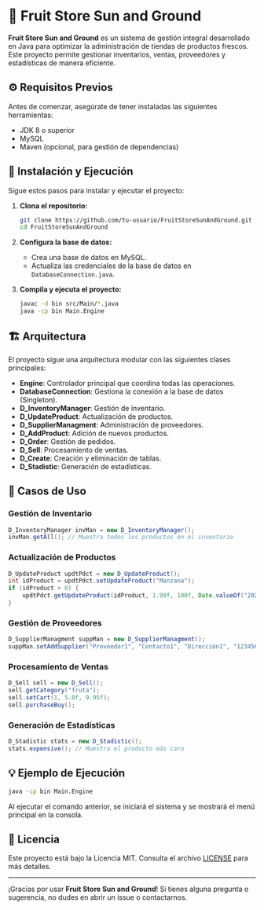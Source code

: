 # 🍎 Fruit Store Sun and Ground

**Fruit Store Sun and Ground** es un sistema de gestión integral desarrollado en Java para optimizar la administración de tiendas de productos frescos. Este proyecto permite gestionar inventarios, ventas, proveedores y estadísticas de manera eficiente.

## ⚙️ Requisitos Previos

Antes de comenzar, asegúrate de tener instaladas las siguientes herramientas:

- JDK 8 o superior
- MySQL
- Maven (opcional, para gestión de dependencias)

## 🚀 Instalación y Ejecución

Sigue estos pasos para instalar y ejecutar el proyecto:

1. **Clona el repositorio:**
    ```sh
    git clone https://github.com/tu-usuario/FruitStoreSunAndGround.git
    cd FruitStoreSunAndGround
    ```

2. **Configura la base de datos:**
    - Crea una base de datos en MySQL.
    - Actualiza las credenciales de la base de datos en `DatabaseConnection.java`.

3. **Compila y ejecuta el proyecto:**
    ```sh
    javac -d bin src/Main/*.java
    java -cp bin Main.Engine
    ```

## 🏗 Arquitectura

El proyecto sigue una arquitectura modular con las siguientes clases principales:

- **Engine**: Controlador principal que coordina todas las operaciones.
- **DatabaseConnection**: Gestiona la conexión a la base de datos (Singleton).
- **D_InventoryManager**: Gestión de inventario.
- **D_UpdateProduct**: Actualización de productos.
- **D_SupplierManagment**: Administración de proveedores.
- **D_AddProduct**: Adición de nuevos productos.
- **D_Order**: Gestión de pedidos.
- **D_Sell**: Procesamiento de ventas.
- **D_Create**: Creación y eliminación de tablas.
- **D_Stadistic**: Generación de estadísticas.

## 📌 Casos de Uso

### Gestión de Inventario

```java
D_InventoryManager invMan = new D_InventoryManager();
invMan.getAll(); // Muestra todos los productos en el inventario
```

### Actualización de Productos

```java
D_UpdateProduct updtPdct = new D_UpdateProduct();
int idProduct = updtPdct.setUpdateProduct("Manzana");
if (idProduct > 0) {
    updtPdct.getUpdateProduct(idProduct, 1.99f, 100f, Date.valueOf("2024-12-31"));
}
```

### Gestión de Proveedores

```java
D_SupplierManagment suppMan = new D_SupplierManagment();
suppMan.setAddSupplier("Proveedor1", "Contacto1", "Dirección1", "123456789");
```

### Procesamiento de Ventas

```java
D_Sell sell = new D_Sell();
sell.getCategory("fruta");
sell.setCart(1, 5.0f, 9.95f);
sell.purchaseBuy();
```

### Generación de Estadísticas

```java
D_Stadistic stats = new D_Stadistic();
stats.expensive(); // Muestra el producto más caro
```

## 💡 Ejemplo de Ejecución

```sh
java -cp bin Main.Engine
```

Al ejecutar el comando anterior, se iniciará el sistema y se mostrará el menú principal en la consola.

## 📝 Licencia

Este proyecto está bajo la Licencia MIT. Consulta el archivo [LICENSE](LICENSE) para más detalles.

---

¡Gracias por usar **Fruit Store Sun and Ground**! Si tienes alguna pregunta o sugerencia, no dudes en abrir un issue o contactarnos.
